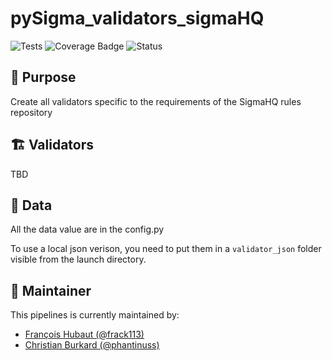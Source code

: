 # pySigma_validators_sigmaHQ

![Tests](https://github.com/SigmaHQ/pySigma-validators-sigmaHQ/actions/workflows/test.yml/badge.svg)
![Coverage Badge](https://img.shields.io/endpoint?url=https://gist.githubusercontent.com/frack113/b27ee1cbe964fb1a299cc20c3403f8c8/raw/pySigma-validators-sigmaHQ.json)
![Status](https://img.shields.io/badge/Status-pre--release-orange)

## 🌟 Purpose

Create all validators specific to the requirements of the SigmaHQ rules repository

## 🏗️ Validators

TBD

## 🧬 Data

All the data value are in the config.py

To use a local json verison, you need to put them in a `validator_json` folder visible from the launch directory.

## 📜 Maintainer

This pipelines is currently maintained by:

* [François Hubaut (@frack113)](https://twitter.com/frack113)
* [Christian Burkard (@phantinuss)](https://twitter.com/phantinuss)
